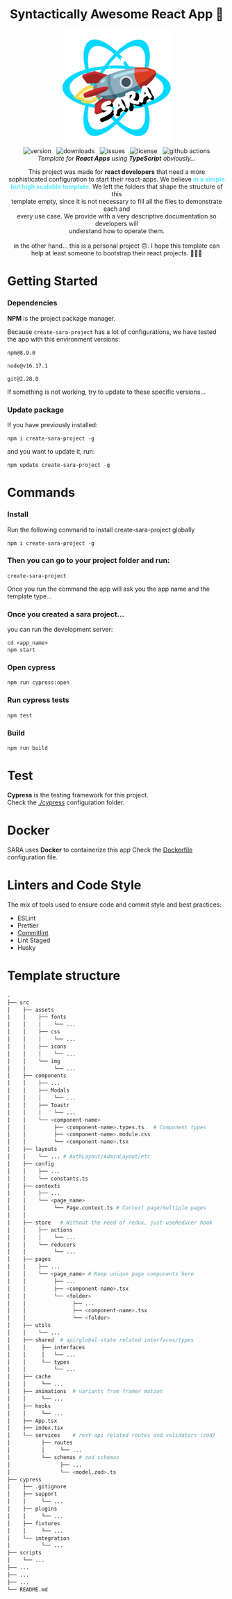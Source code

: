 <h1 align="center">Syntactically Awesome React App 🚀</h1>

<p align="center">
    <img width="250" src="docs/assets/logo.png" alt="Logo" />
    <br>
    <img src="https://img.shields.io/npm/v/create-sara-project?color=ff69b4" alt="version" /> &nbsp;
    <img src="https://img.shields.io/npm/dw/create-sara-project?color=05BB17" alt="downloads" /> &nbsp;
    <img src="https://img.shields.io/github/issues/RodrigoTeran/syntactically-awesome-react-app?color=18C6D1" alt="issues" /> &nbsp;
    <img src="https://img.shields.io/npm/l/create-sara-project?color=EF821E" alt="license" /> &nbsp;
    <img src="https://img.shields.io/github/actions/workflow/status/RodrigoTeran/syntactically-awesome-react-app/main.yml" alt="github actions" />
    <br>
    <i>Template for <strong>React Apps</strong> using <strong>TypeScript</strong> obviously...</i>
</p>

<p align="center">
    This project was made for <strong>react developers</strong> that need a more<br>
    sophisticated configuration to start their react-apps. We believe <strong style="color: #5CE6FF;">in a simple<br>
    but high scalable template.</strong> We left the folders that shape the structure of this <br>
    template empty, since it is not necessary to fill all the files to demonstrate each and<br>
    every use case. We provide with a very descriptive documentation so developers will <br>
    understand how to operate them.<br><br>
    in the other hand... this is a personal project 🙃. I hope this template can help at least someone to bootstrap their react projects. 🚀🚀🚀
</p>

# Getting Started

### Dependencies

**NPM** is the project package manager.  

Because ```create-sara-project``` has a lot of configurations, we have tested the app with this environment versions:

```
npm@8.9.0
```

```
node@v16.17.1
```

```
git@2.28.0
```

If something is not working, try to update to these specific versions...

### Update package
If you have previously installed:
```
npm i create-sara-project -g
```

and you want to update it, run:
```
npm update create-sara-project -g
```
# Commands
### Install
Run the following command to install create-sara-project globally

```
npm i create-sara-project -g
```

### Then you can go to your project folder and run:

```
create-sara-project
```

Once you run the command the app will ask you the app name and the template type...

### Once you created a sara project...
you can run the development server:

```
cd <app_name>
npm start
```

### Open cypress 

```
npm run cypress:open
```

### Run cypress tests

```
npm test
```

### Build

```
npm run build
```

# Test

**Cypress** is the testing framework for this project.  
Check the [./cypress](cypress) configuration folder.

# Docker

SARA uses **Docker** to containerize this app
Check the [Dockerfile](Dockerfile) configuration file.

# Linters and Code Style

The mix of tools used to ensure code and commit style and best practices:

- ESLint
- Prettier
- [Commitlint](https://github.com/conventional-changelog/commitlint)
- Lint Staged
- Husky

# Template structure 

```python
.
├── src
│    ├── assets
│    │    ├── fonts
│    │    │    └── ...
│    │    ├── css
│    │    │    └── ...
│    │    ├── icons
│    │    │    └── ...
│    │    └── img
│    │         └── ...
│    ├── components
│    │    ├── ...
│    │    ├── Modals
│    │    │    └── ...
│    │    ├── Toastr
│    │    │    └── ...
│    │    └── <component-name>
│    │         ├── <component-name>.types.ts   # Component types
│    │         ├── <component-name>.module.css
│    │         └── <component-name>.tsx
│    ├── layouts
│    │    └── ... # AuthLayout/AdminLayout/etc
│    ├── config
│    │    ├── ...
│    │    └── constants.ts
│    ├── contexts
│    │    ├── ...
│    │    └── <page_name>
│    │         └── Page.context.ts # Context page/multiple pages
│    │
│    ├── store   # Without the need of redux, just useReducer hook
│    │    ├── actions
│    │    │    └── ...
│    │    └── reducers
│    │         └── ...
│    ├── pages
│    │    ├── ...
│    │    └── <page_name> # Keep unique page components here
│    │         ├── ...
│    │         ├── <component-name>.tsx
│    │         └── <folder>
│    │               ├── ...
│    │               ├── <component-name>.tsx
│    │               └── <folder>
│    ├── utils
│    │    └── ...
│    ├── shared  # api/global-state related interfaces/types
│    │     ├── interfaces
│    │     │   └── ...
│    │     └── types
│    │         └── ...
│    ├── cache
│    │     └── ...
│    ├── animations  # variants from framer motion
│    │     └── ...
│    ├── hooks
│    │     └── ...
│    ├── App.tsx
│    ├── index.tsx
│    └── services    # rest-api related routes and validators (zod)
│          ├── routes
│          │     └── ...
│          └── schemas # zod schemas
│                ├── ...
│                └── <model.zod>.ts
├── cypress
│    ├── .gitignore
│    ├── support
│    │     └── ...
│    ├── plugins
│    │     └── ...
│    ├── fixtures
│    │     └── ...
│    └── integration
│          └── ...
├── scripts
│    └── ...
├── ...
├── ...
├── ...
└── README.md
```